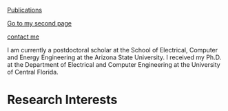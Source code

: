 <a href="https://scholar.google.com/scholar?hl=en&as_sdt=0%2C3&q=pouria+saidi&btnG=">Publications</a>  &nbsp; 

<a href="/contact/">Go to my second page</a>


[contact me](contact.md)

I am currently a postdoctoral scholar at the School of Electrical, Computer and Energy Engineering at the Arizona State University. I received my Ph.D. at the Department of Electrical and Computer Engineering at the University of Central Florida.
# Research Interests


